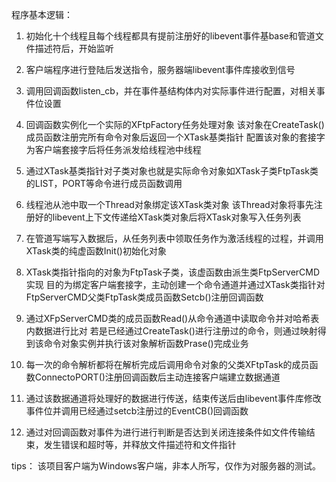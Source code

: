 程序基本逻辑：

1.
	初始化十个线程且每个线程都具有提前注册好的libevent事件基base和管道文件描述符后，开始监听

2.
	客户端程序进行登陆后发送指令，服务器端libevent事件库接收到信号

3.
	调用回调函数listen_cb，并在事件基结构体内对实际事件进行配置，对相关事件位设置

4.
	回调函数实例化一个实际的XFtpFactory任务处理对象
	该对象在CreateTask()成员函数注册完所有命令对象后返回一个XTask基类指针
	配置该对象的套接字为客户端套接字后将任务派发给线程池中线程

5.
	通过XTask基类指针对子类对象也就是实际命令对象如XTask子类FtpTask类的LIST，PORT等命令进行成员函数调用

6.
	线程池从池中取一个Thread对象绑定该XTask类对象
	该Thread对象将事先注册好的libevent上下文传递给XTask类对象后将XTask对象写入任务列表

7.
	在管道写端写入数据后，从任务列表中领取任务作为激活线程的过程，并调用XTask类的纯虚函数Init()初始化对象

8.
	XTask类指针指向的对象为FtpTask子类，该虚函数由派生类FtpServerCMD实现
	目的为绑定客户端套接字，主动创建一个命令通道并通过XTask类指针对FtpServerCMD父类FtpTask类成员函数Setcb()注册回调函数

9.
	通过XFpServerCMD类的成员函数Read()从命令通道中读取命令并对哈希表内数据进行比对
	若是已经通过CreateTask()进行注册过的命令，则通过映射得到该命令对象实例并执行该对象解析函数Prase()完成业务

10.
	每一次的命令解析都将在解析完成后调用命令对象的父类XFtpTask的成员函数ConnectoPORT()注册回调函数后主动连接客户端建立数据通道

11.
	通过该数据通道将处理好的数据进行传送，结束传送后由libevent事件库修改事件位并调用已经通过setcb注册过的EventCB()回调函数

12.
	通过对回调函数对事件为进行进行判断是否达到关闭连接条件如文件传输结束，发生错误和超时等，并释放文件描述符和文件指针

tips：
	该项目客户端为Windows客户端，非本人所写，仅作为对服务器的测试。
